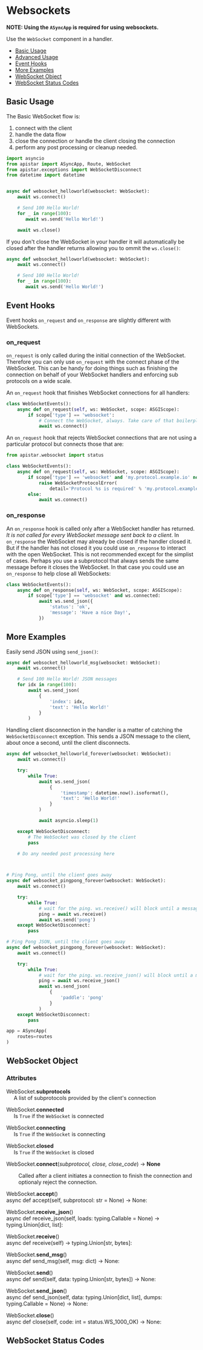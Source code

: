 # Websockets

__NOTE: Using the `ASyncApp` is required for using websockets.__

Use the `WebSocket` component in a handler.

* [Basic Usage](#basic-usage)
* [Advanced Usage](#advanced-usage)
* [Event Hooks](#event-hooks)
* [More Examples](#more-examples)
* [WebSocket Object](#websocket-object)
* [WebSocket Status Codes](#websocket-status-codes)


## Basic Usage

The Basic WebSocket flow is:

1. connect with the client
2. handle the data flow
3. close the connection or handle the client closing the connection
4. perform any post processing or cleanup needed.

```python
import asyncio
from apistar import ASyncApp, Route, WebSocket
from apistar.exceptions import WebSocketDisconnect
from datetime import datetime


async def websocket_helloworld(websocket: WebSocket):
    await ws.connect()

    # Send 100 Hello World!
    for _ in range(100):
       await ws.send('Hello World!')

    await ws.close()
```

If you don't close the WebSocket in your handler it will automatically be closed after
the handler returns allowing you to ommit the `ws.close()`:

```python
async def websocket_helloworld(websocket: WebSocket):
    await ws.connect()

    # Send 100 Hello World!
    for _ in range(100):
       await ws.send('Hello World!')
```


## Event Hooks

Event hooks `on_request` and `on_response` are slightly different with WebSockets.

### on_request

`on_request` is only called during the initial connection of the WebSocket. Therefore you can only
use `on_request` with the connect phase of the WebSocket. This can be handy for doing things such as
finishing the connection on behalf of your WebSocket handlers and enforcing sub protocols on a wide
scale.

An `on_request` hook that finishes WebSocket connections for all handlers:

```python
class WebSocketEvents():
    async def on_request(self, ws: WebSocket, scope: ASGIScope):
        if scope['type'] == 'websocket':
            # Connect the WebSocket, always. Take care of that boilerplate.
            await ws.connect()
```

An `on_request` hook that rejects WebSocket connections that are not using a particular protocol
but connects those that are:

```python
from apistar.websocket import status

class WebSocketEvents():
    async def on_request(self, ws: WebSocket, scope: ASGIScope):
        if scope['type'] == 'websocket' and 'my.protocol.example.io' not in ws.protocols:
            raise WebSocketProtocolError(
                detail='Protocol %s is required' % 'my.protocol.example.io')
        else:
            await ws.connect()
```

### on_response

An `on_response` hook is called only after a WebSocket handler has returned. _It is not called for
every WebSocket message sent back to a client_. In `on_response` the WebSocket may already be closed
if the handler closed it. But if the handler has not closed it you could use `on_response` to
interact with the open WebSocket. This is not recommended except for the simplist of cases.
Perhaps you use a subprotocol that always sends the same message before it closes the WebSocket.
In that case you could use an `on_response` to help close all WebSockets:

```python
class WebSocketEvents():
    async def on_response(self, ws: WebSocket, scope: ASGIScope):
        if scope['type'] == 'websocket' and ws.connected:
            await ws.send_json({
                'status': 'ok',
                'message': 'Have a nice Day!',
            })
```

## More Examples

Easily send JSON using `send_json()`:
```python
async def websocket_helloworld_msg(websocket: WebSocket):
    await ws.connect()

    # Send 100 Hello World! JSON messages
    for idx in range(100):
        await ws.send_json(
            {
                'index': idx,
                'text': 'Hello World!'
            }
        )
```

Handling client disconnection in the handler is a matter of catching the
`WebSocketDisconnect` exception.
This sends a JSON message to the client, about once a second, until the client disconnects.

```python
async def websocket_helloworld_forever(websocket: WebSocket):
    await ws.connect()

    try:
        while True:
            await ws.send_json(
                {
                    'timestamp': datetime.now().isoformat(),
                    'text': 'Hello World!'
                }
            )

            await asyncio.sleep(1)

    except WebSocketDisconnect:
        # The WebSocket was closed by the client
        pass

    # Do any needed post processing here
```

```python


# Ping Pong, until the client goes away
async def websocket_pingpong_forever(websocket: WebSocket):
    await ws.connect()

    try:
        while True:
            # wait for the ping. ws.receive() will block until a message comes in.
            ping = await ws.receive()
            await ws.send('pong')
    except WebSocketDisconnect:
        pass

# Ping Pong JSON, until the client goes away
async def websocket_pingpong_forever(websocket: WebSocket):
    await ws.connect()

    try:
        while True:
            # wait for the ping. ws.receive_json() will block until a message comes in.
            ping = await ws.receive_json()
            await ws.send_json(
                {
                    'paddle': 'pong'
                }
            )
    except WebSocketDisconnect:
        pass

app = ASyncApp(
    routes=routes
)
```

## WebSocket Object

### Attributes

WebSocket.**subprotocols**  
&nbsp;&nbsp;&nbsp;&nbsp; A list of subprotocols provided by the client's connection

WebSocket.**connected**  
&nbsp;&nbsp;&nbsp;&nbsp; Is `True` if the `WebSocket` is connected

WebSocket.**connecting**  
&nbsp;&nbsp;&nbsp;&nbsp; Is `True` if the `WebSocket` is connecting

WebSocket.**closed**  
&nbsp;&nbsp;&nbsp;&nbsp; Is `True` if the `WebSocket` is closed

WebSocket.**connect**(_subprotocol, close, close_code_) -> **None**
<div style="padding-left: 2rem;">
Called after a client initiates a connection to finish the connection
and optionaly reject the connection.
</div>  


WebSocket.**accept**()  
    async def accept(self, subprotocol: str = None) -> None:

WebSocket.**receive_json**()  
    async def receive_json(self, loads: typing.Callable = None) -> typing.Union[dict, list]:

WebSocket.**receive**()  
    async def receive(self) -> typing.Union[str, bytes]:

WebSocket.**send_msg**()  
    async def send_msg(self, msg: dict) -> None:

WebSocket.**send**()  
    async def send(self, data: typing.Union[str, bytes]) -> None:

WebSocket.**send_json**()  
    async def send_json(self,
                        data: typing.Union[dict, list],
                        dumps: typing.Callable = None) -> None:

WebSocket.**close**()  
    async def close(self, code: int = status.WS_1000_OK) -> None:

## WebSocket Status Codes
